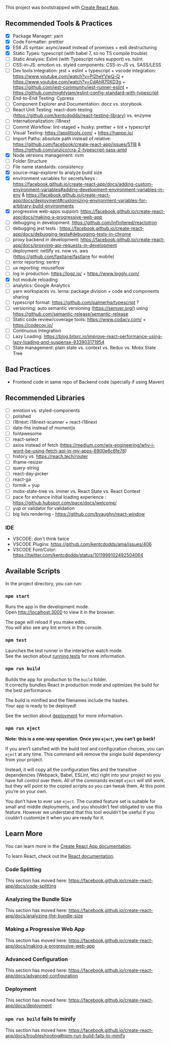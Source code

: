 This project was bootstrapped with [Create React App](https://github.com/facebook/create-react-app).

## Recommended Tools & Practices

- [x] Package Manager: yarn
- [x] Code Formatter: prettier
- [x] ES6 JS syntax: async/await instead of promises + es6 destructuring
- [x] Static Types: typescript (with babel 7, so no TS compile trouble)
- [ ] Static Analysis: Eslint (with Typescript rules support) vs. tslint
- [ ] CSS-in-JS: emotion vs. styled components: CSS-in-JS vs. SASS/LESS
- [ ] Dev tools integration: jest + eslint + typescript + vscode integration: https://www.youtube.com/watch?v=Pl2heYVwQ-Q + https://www.youtube.com/watch?v=CdAhR70XD3g + https://github.com/jest-community/jest-runner-eslint + https://github.com/mightyiam/eslint-config-standard-with-typescript
- [ ] End-to-End Testing: Cypress
- [ ] Component Explorer and Documentation: docz vs. storybook
- [ ] React Unit Testing: react-dom-testing (https://github.com/kentcdodds/react-testing-library) vs. enzyme
- [ ] Internationalization: i18next
- [ ] Commit Workflow: lint-staged + husky: prettier + lint + typescript
- [ ] Visual Testing: https://applitools.com/ + https://happo.io/
- [ ] Import Paths: absolute path instead of relative: https://github.com/facebook/create-react-app/issues/5118 & https://github.com/unzico/cra-2-typescript-sass-antd
- [x] Node versions management: nvm
- [ ] Folder Structure
- [ ] File name standards: consistency
- [x] source-map-explorer to analyze build size
- [x] environment variables for secrets/keys : https://facebook.github.io/create-react-app/docs/adding-custom-environment-variables#adding-development-environment-variables-in-env & https://facebook.github.io/create-react-app/docs/deployment#customizing-environment-variables-for-arbitrary-build-environments
- [x] progressive web-apps support: https://facebook.github.io/create-react-app/docs/making-a-progressive-web-app
- [ ] debugging in development: https://github.com/infinitered/reactotron
- [ ] debugging jest tests : https://facebook.github.io/create-react-app/docs/debugging-tests#debugging-tests-in-chrome
- [ ] proxy backend in development: https://facebook.github.io/create-react-app/docs/proxying-api-requests-in-development
- [ ] deployment: netlify vs. now vs. aws (https://github.com/fastlane/fastlane for mobile)
- [ ] error reporting: sentry
- [ ] ux reporting: mouseflow
- [ ] log in production: https://logz.io/ + https://www.loggly.com/
- [x] hot module reloading
- [ ] analytics: Google Analytics
- [ ] yarn workspaces vs. lerna: package division + code and components sharing
- [ ] typescript format: https://github.com/palmerhq/typescript ?
- [ ] versioning: auto semantic versioning (https://semver.org/) using https://github.com/semantic-release/semantic-release
- [ ] Static code review/coverage tools: https://www.codacy.com/ + https://codecov.io/
- [ ] Continuous Integration
- [ ] Lazy Loading: https://blog.bitsrc.io/improve-react-performance-using-lazy-loading-and-suspense-933903171954
- [ ] State management: plain state vs. context vs. Redux vs. Mobx State Tree

## Bad Practices
- Frontend code in same repo of Backend code (specially if using Maven)

## Recommended Libraries

- [ ] emotion vs. styled-components
- [ ] polished
- [ ] i18next: i18next-scanner + react-i18next
- [ ] date-fns instead of momentjs
- [ ] fontawesome
- [ ] react-select
- [ ] axios instead of fetch (https://medium.com/wix-engineering/why-i-wont-be-using-fetch-api-in-my-apps-6900e6c6fe78)
- [ ] history vs. https://reach.tech/router
- [ ] iframe-resizer
- [ ] query-string
- [ ] react-day-picker
- [ ] react-ga
- [ ] formik + yup
- [ ] mobx-state-tree vs. immer vs. React State vs. React Context
- [ ] pace for enhance initial loading experience : https://github.hubspot.com/pace/docs/welcome/
- [ ] yup or validator for validation
- [ ] big lists rendering - https://github.com/bvaughn/react-window

### IDE
- VSCODE: don't think twice
- VSCODE Plugins: https://github.com/kentcdodds/ama/issues/406
- VSCODE Font/Color: https://twitter.com/kentcdodds/status/1011999102492504064

## Available Scripts

In the project directory, you can run:

### `npm start`

Runs the app in the development mode.<br>
Open [http://localhost:3000](http://localhost:3000) to view it in the browser.

The page will reload if you make edits.<br>
You will also see any lint errors in the console.

### `npm test`

Launches the test runner in the interactive watch mode.<br>
See the section about [running tests](https://facebook.github.io/create-react-app/docs/running-tests) for more information.

### `npm run build`

Builds the app for production to the `build` folder.<br>
It correctly bundles React in production mode and optimizes the build for the best performance.

The build is minified and the filenames include the hashes.<br>
Your app is ready to be deployed!

See the section about [deployment](https://facebook.github.io/create-react-app/docs/deployment) for more information.

### `npm run eject`

**Note: this is a one-way operation. Once you `eject`, you can’t go back!**

If you aren’t satisfied with the build tool and configuration choices, you can `eject` at any time. This command will remove the single build dependency from your project.

Instead, it will copy all the configuration files and the transitive dependencies (Webpack, Babel, ESLint, etc) right into your project so you have full control over them. All of the commands except `eject` will still work, but they will point to the copied scripts so you can tweak them. At this point you’re on your own.

You don’t have to ever use `eject`. The curated feature set is suitable for small and middle deployments, and you shouldn’t feel obligated to use this feature. However we understand that this tool wouldn’t be useful if you couldn’t customize it when you are ready for it.

## Learn More

You can learn more in the [Create React App documentation](https://facebook.github.io/create-react-app/docs/getting-started).

To learn React, check out the [React documentation](https://reactjs.org/).

### Code Splitting

This section has moved here: https://facebook.github.io/create-react-app/docs/code-splitting

### Analyzing the Bundle Size

This section has moved here: https://facebook.github.io/create-react-app/docs/analyzing-the-bundle-size

### Making a Progressive Web App

This section has moved here: https://facebook.github.io/create-react-app/docs/making-a-progressive-web-app

### Advanced Configuration

This section has moved here: https://facebook.github.io/create-react-app/docs/advanced-configuration

### Deployment

This section has moved here: https://facebook.github.io/create-react-app/docs/deployment

### `npm run build` fails to minify

This section has moved here: https://facebook.github.io/create-react-app/docs/troubleshooting#npm-run-build-fails-to-minify
